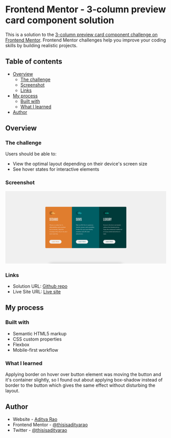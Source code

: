 # Frontend Mentor - 3-column preview card component solution

This is a solution to the [3-column preview card component challenge on Frontend Mentor](https://www.frontendmentor.io/challenges/3column-preview-card-component-pH92eAR2-). Frontend Mentor challenges help you improve your coding skills by building realistic projects.

## Table of contents

- [Overview](#overview)
  - [The challenge](#the-challenge)
  - [Screenshot](#screenshot)
  - [Links](#links)
- [My process](#my-process)
  - [Built with](#built-with)
  - [What I learned](#what-i-learned)
- [Author](#author)

## Overview

### The challenge

Users should be able to:

- View the optimal layout depending on their device's screen size
- See hover states for interactive elements

### Screenshot

![](./screenshot.png)

### Links

- Solution URL: [Github repo](https://github.com/thisisadityarao/FM-3-column-preview-card-component)
- Live Site URL: [Live site](https://thisisadityarao.github.io/FM-3-column-preview-card-component/)

## My process

### Built with

- Semantic HTML5 markup
- CSS custom properties
- Flexbox
- Mobile-first workflow

### What I learned

Applying border on hover over button element was moving the button and it's container slightly, so I found out about applying box-shadow instead of border to the button which gives the same effect without disturbing the layout.

## Author

- Website - [Aditya Rao](https://adityarao.netlify.app/)
- Frontend Mentor - [@thisisadityarao](https://www.frontendmentor.io/profile/thisisadityarao)
- Twitter - [@thisisadityarao](https://www.twitter.com/thisisadityarao)
